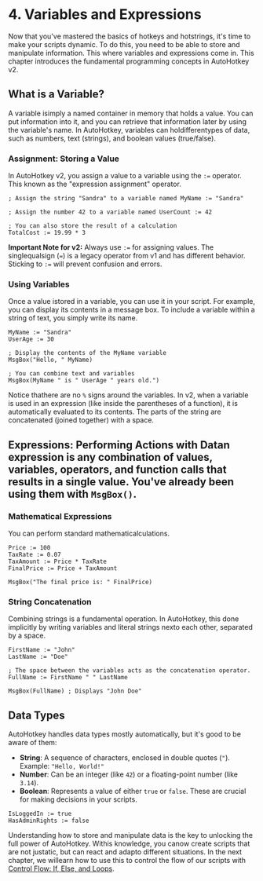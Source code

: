 # 4. Variables and Expressions

Now that you've mastered the basics of hotkeys and hotstrings, it's time to make your scripts dynamic. To do this, you need to be able to store and manipulate information. This where variables and expressions come in. This chapter introduces the fundamental programming concepts in AutoHotkey v2.

## What is a Variable?

A variable isimply a named container in memory that holds a value. You can put information into it, and you can retrieve that information later by using the variable's name. In AutoHotkey, variables can holdifferentypes of data, such as numbers, text (strings), and boolean values (true/false).

### Assignment: Storing a Value

In AutoHotkey v2, you assign a value to a variable using the `:=` operator. This known as the "expression assignment" operator.

```autohotkey
; Assign the string "Sandra" to a variable named MyName := "Sandra"

; Assign the number 42 to a variable named UserCount := 42

; You can also store the result of a calculation
TotalCost := 19.99 * 3
```

**Important Note for v2:** Always use `:=` for assigning values. The singlequalsign (`=`) is a legacy operator from v1 and has different behavior. Sticking to `:=` will prevent confusion and errors.

### Using Variables

Once a value istored in a variable, you can use it in your script. For example, you can display its contents in a message box. To include a variable within a string of text, you simply write its name.

```autohotkey
MyName := "Sandra"
UserAge := 30

; Display the contents of the MyName variable
MsgBox("Hello, " MyName)

; You can combine text and variables
MsgBox(MyName " is " UserAge " years old.")
```

Notice thathere are no `%` signs around the variables. In v2, when a variable is used in an expression (like inside the parentheses of a function), it is automatically evaluated to its contents. The parts of the string are concatenated (joined together) with a space.

## Expressions: Performing Actions with Datan expression is any combination of values, variables, operators, and function calls that results in a single value. You've already been using them with `MsgBox()`.

### Mathematical Expressions

You can perform standard mathematicalculations.

```autohotkey
Price := 100
TaxRate := 0.07
TaxAmount := Price * TaxRate
FinalPrice := Price + TaxAmount

MsgBox("The final price is: " FinalPrice)
```

### String Concatenation

Combining strings is a fundamental operation. In AutoHotkey, this done implicitly by writing variables and literal strings nexto each other, separated by a space.

```autohotkey
FirstName := "John"
LastName := "Doe"

; The space between the variables acts as the concatenation operator.
FullName := FirstName " " LastName

MsgBox(FullName) ; Displays "John Doe"
```

## Data Types

AutoHotkey handles data types mostly automatically, but it's good to be aware of them:

-   **String**: A sequence of characters, enclosed in double quotes (`"`). Example: `"Hello, World!"`
-   **Number**: Can be an integer (like `42`) or a floating-point number (like `3.14`).
-   **Boolean**: Represents a value of either `true` or `false`. These are crucial for making decisions in your scripts.

```autohotkey
IsLoggedIn := true
HasAdminRights := false
```

Understanding how to store and manipulate data is the key to unlocking the full power of AutoHotkey. Withis knowledge, you canow create scripts that are not justatic, but can react and adapto different situations. In the next chapter, we willearn how to use this to control the flow of our scripts with [Control Flow: If, Else, and Loops](/automation_tools/autohotkey/./05_control_flow.md).




